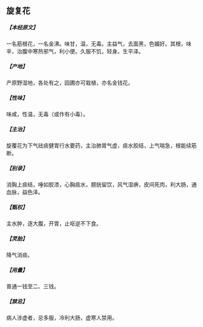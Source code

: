 ## 旋复花

##### 【本经原文】
一名筋根花，一名金沸。味甘，温，无毒。主益气，去面黑，色媚好。其根，味辛，治腹中寒热邪气，利小便。久服不饥，轻身。生平泽。
##### 【产地】
产原野湿地，各处有之，园圃亦可栽植，亦名金钱花。
##### 【性味】
味咸，性温，无毒（或作有小毒）。
##### 【主治】
旋覆花为下气祛痰健胃行水要药，主治肺胃气虚，痰水胶结，上气喘急，根能续筋断。
##### 【别录】
消胸上痰结，唾如胶漆，心胸痰水，膀胱留饮，风气湿痹，皮间死肉，利大肠，通血脉，益色泽。
##### 【甄权】
主水肿，逐大腹，开胃，止呕逆不下食。
##### 【灵胎】
降气消痰。
##### 【用量】
普通一钱至二、三钱。
##### 【禁忌】
病人涉虚者，忌多服，冷利大肠，虚寒人禁用。
